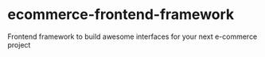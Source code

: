# ecommerce-frontend-framework
Frontend framework to build awesome interfaces for your next e-commerce project
